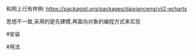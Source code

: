 和网上已有样例:
https://packagist.org/packages/daixianceng/yii2-echarts

思想不一致,采用的是先建模,再面向对象的编程方式来实现

#安装

#用法

